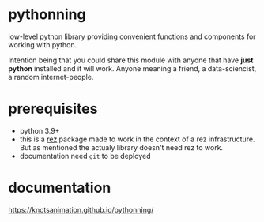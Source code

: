# pythonning

low-level python library providing convenient functions and components for working with
python. 

Intention being that you could share this module with anyone
that have **just python** installed and it will work. Anyone meaning 
a friend, a data-sciencist, a random internet-people.

# prerequisites

- python 3.9+
- this is a [rez](https://github.com/AcademySoftwareFoundation/rez) package made to
work in the context of a rez infrastructure. But as mentioned the actualy library
doesn't need rez to work.
- documentation need `git` to be deployed


# documentation

https://knotsanimation.github.io/pythonning/